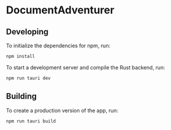 # DocumentAdventurer

## Developing

To initialize the dependencies for npm, run: 

```bash
npm install
```

To start a development server and compile the Rust backend, run:

```bash
npm run tauri dev
```

## Building

To create a production version of the app, run:

```bash
npm run tauri build
```
